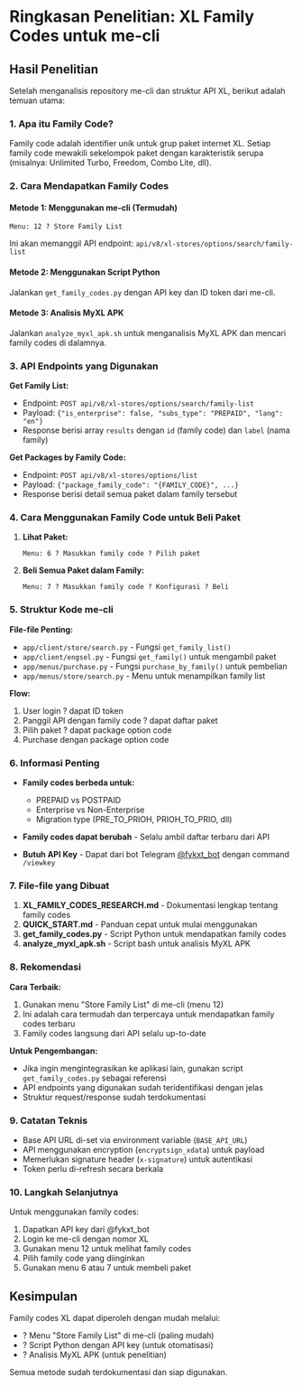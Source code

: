 # Ringkasan Penelitian: XL Family Codes untuk me-cli

## Hasil Penelitian

Setelah menganalisis repository me-cli dan struktur API XL, berikut adalah temuan utama:

### 1. Apa itu Family Code?

Family code adalah identifier unik untuk grup paket internet XL. Setiap family code mewakili sekelompok paket dengan karakteristik serupa (misalnya: Unlimited Turbo, Freedom, Combo Lite, dll).

### 2. Cara Mendapatkan Family Codes

#### Metode 1: Menggunakan me-cli (Termudah)
```
Menu: 12 ? Store Family List
```
Ini akan memanggil API endpoint: `api/v8/xl-stores/options/search/family-list`

#### Metode 2: Menggunakan Script Python
Jalankan `get_family_codes.py` dengan API key dan ID token dari me-cli.

#### Metode 3: Analisis MyXL APK
Jalankan `analyze_myxl_apk.sh` untuk menganalisis MyXL APK dan mencari family codes di dalamnya.

### 3. API Endpoints yang Digunakan

**Get Family List:**
- Endpoint: `POST api/v8/xl-stores/options/search/family-list`
- Payload: `{"is_enterprise": false, "subs_type": "PREPAID", "lang": "en"}`
- Response berisi array `results` dengan `id` (family code) dan `label` (nama family)

**Get Packages by Family Code:**
- Endpoint: `POST api/v8/xl-stores/options/list`
- Payload: `{"package_family_code": "{FAMILY_CODE}", ...}`
- Response berisi detail semua paket dalam family tersebut

### 4. Cara Menggunakan Family Code untuk Beli Paket

1. **Lihat Paket:**
   ```
   Menu: 6 ? Masukkan family code ? Pilih paket
   ```

2. **Beli Semua Paket dalam Family:**
   ```
   Menu: 7 ? Masukkan family code ? Konfigurasi ? Beli
   ```

### 5. Struktur Kode me-cli

**File-file Penting:**
- `app/client/store/search.py` - Fungsi `get_family_list()`
- `app/client/engsel.py` - Fungsi `get_family()` untuk mengambil paket
- `app/menus/purchase.py` - Fungsi `purchase_by_family()` untuk pembelian
- `app/menus/store/search.py` - Menu untuk menampilkan family list

**Flow:**
1. User login ? dapat ID token
2. Panggil API dengan family code ? dapat daftar paket
3. Pilih paket ? dapat package option code
4. Purchase dengan package option code

### 6. Informasi Penting

- **Family codes berbeda untuk:**
  - PREPAID vs POSTPAID
  - Enterprise vs Non-Enterprise
  - Migration type (PRE_TO_PRIOH, PRIOH_TO_PRIO, dll)

- **Family codes dapat berubah** - Selalu ambil daftar terbaru dari API

- **Butuh API Key** - Dapat dari bot Telegram [@fykxt_bot](https://t.me/fykxt_bot) dengan command `/viewkey`

### 7. File-file yang Dibuat

1. **XL_FAMILY_CODES_RESEARCH.md** - Dokumentasi lengkap tentang family codes
2. **QUICK_START.md** - Panduan cepat untuk mulai menggunakan
3. **get_family_codes.py** - Script Python untuk mendapatkan family codes
4. **analyze_myxl_apk.sh** - Script bash untuk analisis MyXL APK

### 8. Rekomendasi

**Cara Terbaik:**
1. Gunakan menu "Store Family List" di me-cli (menu 12)
2. Ini adalah cara termudah dan terpercaya untuk mendapatkan family codes terbaru
3. Family codes langsung dari API selalu up-to-date

**Untuk Pengembangan:**
- Jika ingin mengintegrasikan ke aplikasi lain, gunakan script `get_family_codes.py` sebagai referensi
- API endpoints yang digunakan sudah teridentifikasi dengan jelas
- Struktur request/response sudah terdokumentasi

### 9. Catatan Teknis

- Base API URL di-set via environment variable (`BASE_API_URL`)
- API menggunakan encryption (`encryptsign_xdata`) untuk payload
- Memerlukan signature header (`x-signature`) untuk autentikasi
- Token perlu di-refresh secara berkala

### 10. Langkah Selanjutnya

Untuk menggunakan family codes:
1. Dapatkan API key dari @fykxt_bot
2. Login ke me-cli dengan nomor XL
3. Gunakan menu 12 untuk melihat family codes
4. Pilih family code yang diinginkan
5. Gunakan menu 6 atau 7 untuk membeli paket

## Kesimpulan

Family codes XL dapat diperoleh dengan mudah melalui:
- ? Menu "Store Family List" di me-cli (paling mudah)
- ? Script Python dengan API key (untuk otomatisasi)
- ? Analisis MyXL APK (untuk penelitian)

Semua metode sudah terdokumentasi dan siap digunakan.
